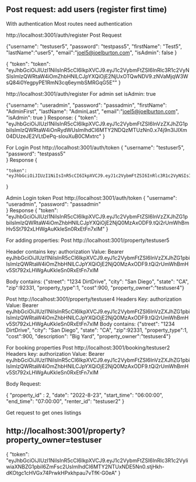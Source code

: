

Post request: add users (register first time)
-------------------
With authentication Most routes need authentication

http://localhost:3001/auth/register
Post Request

{"username": "testuser5", "password": "testpass5", "firstName": "Test5", "lastName":"user5", "email":"joel5@joelburton.com", "isAdmin": false }

{
    "token": "token": "eyJhbGciOiJIUzI1NiIsInR5cCI6IkpXVCJ9.eyJ1c2VybmFtZSI6InRlc3R1c2VyNSIsImlzQWRtaW4iOmZhbHNlLCJpYXQiOjE2NjUxOTQwNDV9.zNVaMjqW3WsQ84i0YegpyPE1RmN3cq6eymbSMRGqG5E""
}

http://localhost:3001/auth/register
For admin set isAdmin: true

{"username": "useradmin", "password": "passadmin", "firstName": "AdminFirst", "lastName": "AdminLast", "email":"joel5@joelburton.com", "isAdmin": true }
Response:
{
    "token": "eyJhbGciOiJIUzI1NiIsInR5cCI6IkpXVCJ9.eyJ1c2VybmFtZSI6InVzZXJhZG1pbiIsImlzQWRtaW4iOnRydWUsImlhdCI6MTY2NDQzMTUzNn0.x74j9n3IJIXm04DUzeJE2VLtDePq-slouXuB0CMxtrc"
}


For Login
Post
http://localhost:3001/auth/token
{
    "username": "testuser5", 
    "password": "testpass5"   
}
Response
{
  
    "token": "eyJhbGciOiJIUzI1NiIsInR5cCI6IkpXVCJ9.eyJ1c2VybmFtZSI6InRlc3R1c2VyNSIsImlzQWRtaW4iOmZhbHNlLCJpYXQiOjE2NjUxOTQxMzJ9.aQzOzGXgHFg_18m0qLH816zo5uAXGldFQXuUQs6j9aI"
}


Admin Login token
Post
http://localhost:3001/auth/token
{
    "username": "useradmin", 
    "password": "passadmin"   
}
Response
{
    "token": "eyJhbGciOiJIUzI1NiIsInR5cCI6IkpXVCJ9.eyJ1c2VybmFtZSI6InVzZXJhZG1pbiIsImlzQWRtaW4iOmZhbHNlLCJpYXQiOjE2NjQ0MzAxODF9.tQi2rUmWhBmHv5St792xLHWgAuKkIeSn0RxEtFn7xIM"
}


For adding properties:
Post
http://localhost:3001/property/testuser5

Header contains
key: authorization
Value: Bearer eyJhbGciOiJIUzI1NiIsInR5cCI6IkpXVCJ9.eyJ1c2VybmFtZSI6InVzZXJhZG1pbiIsImlzQWRtaW4iOmZhbHNlLCJpYXQiOjE2NjQ0MzAxODF9.tQi2rUmWhBmHv5St792xLHWgAuKkIeSn0RxEtFn7xIM

Body contains:
{"street": "1234 DirtDrive", "city": "San Diego", "state": "CA", "zip":92331, "property_type":1, "cost":900, "property_owner":"testuser4"}


Post
http://localhost:3001/property/testuser4
Headers
Key: authorization 
Value: Bearer eyJhbGciOiJIUzI1NiIsInR5cCI6IkpXVCJ9.eyJ1c2VybmFtZSI6InVzZXJhZG1pbiIsImlzQWRtaW4iOmZhbHNlLCJpYXQiOjE2NjQ0MzAxODF9.tQi2rUmWhBmHv5St792xLHWgAuKkIeSn0RxEtFn7xIM
Body contains:
{"street": "1234 DirtDrive", "city": "San Diego", "state": "CA", "zip":92331, "property_type":1, "cost":900, "description": "Big Yard", "property_owner":"testuser4"}

For booking properties
Post
http://localhost:3001/booking/testuser2
Headers
key: authorization
Value: Bearer eyJhbGciOiJIUzI1NiIsInR5cCI6IkpXVCJ9.eyJ1c2VybmFtZSI6InVzZXJhZG1pbiIsImlzQWRtaW4iOmZhbHNlLCJpYXQiOjE2NjQ0MzAxODF9.tQi2rUmWhBmHv5St792xLHWgAuKkIeSn0RxEtFn7xIM

Body Request:

{ "property_id" : 2, "date": "2022-8-23", "start_time": "06:00:00", "end_time": "07:00:00", "renter_id": "testuser2" }

Get request to get ones listings

http://localhost:3001/property?property_owner=testuser
-------------
{
    "token": "eyJhbGciOiJIUzI1NiIsInR5cCI6IkpXVCJ9.eyJ1c2VybmFtZSI6InRlc3R1c2VyIiwiaXNBZG1pbiI6ZmFsc2UsImlhdCI6MTY2NTUxNDE5Nn0.stjHkh-dKOtgc1cHVGx74PrwkHPxkhpau7vTfK-G0eA"
}